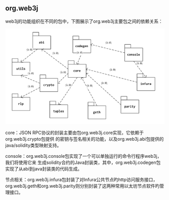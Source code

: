 ## org.web3j

web3j的功能组织在不同的包中，下图展示了org.web3j主要包之间的依赖关系：

![json_rpc_web3j](img/web3j.png)


core：JSON RPC协议的封装主要由包org.web3j.core实现，它依赖于org.web3j.crypto包提供 的密钥与签名相关的功能，以及org.web3j.abi包提供的java/solidity类型映射支持。


console：org.web3j.console包实现了一个可以单独运行的命令行程序web3j，我们将使用它来 生成solidity合约的Java封装类，其中，org.web3j.codegen包实现了从abi到java封装类的代码生成。


节点相关：org.web3j.infura包封装了对Infura公共节点旳http访问服务接口， org.web3j.geth和org.web3j.parity则分别封装了这两种常用以太坊节点软件旳管理接口。

